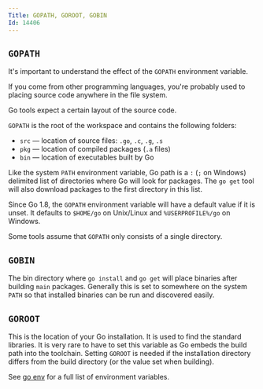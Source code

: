 ```yaml
---
Title: GOPATH, GOROOT, GOBIN
Id: 14406
---
```

## `GOPATH`

It's important to understand the effect of the `GOPATH` environment variable.

If you come from other programming languages, you're probably used to placing source code anywhere in the file system.

Go tools expect a certain layout of the source code.

`GOPATH` is the root of the workspace and contains the following folders:

 - `src` — location of source files: `.go`, `.c`, `.g`, `.s`
 - `pkg` — location of compiled packages (`.a` files)
 - `bin` — location of executables built by Go

Like the system `PATH` environment variable, Go path is a `:` (`;` on Windows) delimited list of directories where Go will look for packages. The `go get` tool will also download packages to the first directory in this list.

Since Go 1.8, the `GOPATH` environment variable will have a default value if it is unset. It defaults to `$HOME/go` on Unix/Linux and `%USERPROFILE%/go` on Windows.

Some tools assume that `GOPATH` only consists of a single directory.

## `GOBIN`

The bin directory where `go install` and `go get` will place binaries after building `main` packages. Generally this is set to somewhere on the system `PATH` so that installed binaries can be run and discovered easily.

## `GOROOT`

This is the location of your Go installation. It is used to find the standard libraries. It is very rare to have to set this variable as Go embeds the build path into the toolchain. Setting `GOROOT` is needed if the installation directory differs from the build directory (or the value set when building).

See [go env](28737) for a full list of environment variables.
